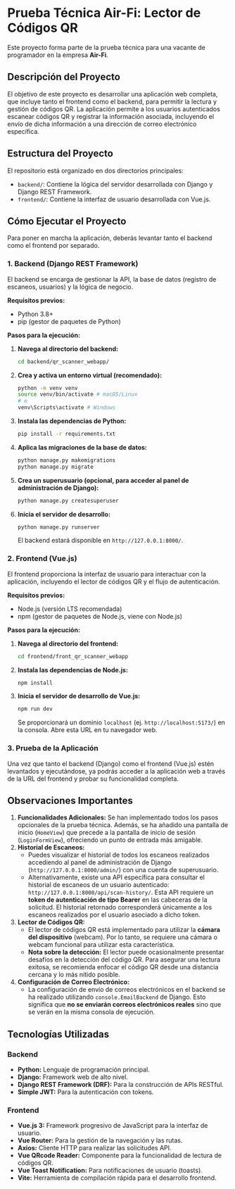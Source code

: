 # Prueba Técnica Air-Fi: Lector de Códigos QR

Este proyecto forma parte de la prueba técnica para una vacante de programador en la empresa **Air-Fi**.

## Descripción del Proyecto

El objetivo de este proyecto es desarrollar una aplicación web completa, que incluye tanto el frontend como el backend, para permitir la lectura y gestión de códigos QR. La aplicación permite a los usuarios autenticados escanear códigos QR y registrar la información asociada, incluyendo el envío de dicha información a una dirección de correo electrónico específica.

## Estructura del Proyecto

El repositorio está organizado en dos directorios principales:

* `backend/`: Contiene la lógica del servidor desarrollada con Django y Django REST Framework.
* `frontend/`: Contiene la interfaz de usuario desarrollada con Vue.js.

## Cómo Ejecutar el Proyecto

Para poner en marcha la aplicación, deberás levantar tanto el backend como el frontend por separado.

### **1. Backend (Django REST Framework)**

El backend se encarga de gestionar la API, la base de datos (registro de escaneos, usuarios) y la lógica de negocio.

**Requisitos previos:**
* Python 3.8+
* pip (gestor de paquetes de Python)

**Pasos para la ejecución:**

1.  **Navega al directorio del backend:**
    ```bash
    cd backend/qr_scanner_webapp/
    ```
2.  **Crea y activa un entorno virtual (recomendado):**
    ```bash
    python -m venv venv
    source venv/bin/activate # macOS/Linux
    # o
    venv\Scripts\activate # Windows
    ```
3.  **Instala las dependencias de Python:**
    ```bash
    pip install -r requirements.txt
    ```
4.  **Aplica las migraciones de la base de datos:**
    ```bash
    python manage.py makemigrations
    python manage.py migrate
    ```
5.  **Crea un superusuario (opcional, para acceder al panel de administración de Django):**
    ```bash
    python manage.py createsuperuser
    ```
6.  **Inicia el servidor de desarrollo:**
    ```bash
    python manage.py runserver
    ```
    El backend estará disponible en `http://127.0.0.1:8000/`.

### **2. Frontend (Vue.js)**

El frontend proporciona la interfaz de usuario para interactuar con la aplicación, incluyendo el lector de códigos QR y el flujo de autenticación.

**Requisitos previos:**
* Node.js (versión LTS recomendada)
* npm (gestor de paquetes de Node.js, viene con Node.js)

**Pasos para la ejecución:**

1.  **Navega al directorio del frontend:**
    ```bash
    cd frontend/front_qr_scanner_webapp
    ```
2.  **Instala las dependencias de Node.js:**
    ```bash
    npm install
    ```
3.  **Inicia el servidor de desarrollo de Vue.js:**
    ```bash
    npm run dev
    ```
    Se proporcionará un dominio `localhost` (ej. `http://localhost:5173/`) en la consola. Abre esta URL en tu navegador web.

### **3. Prueba de la Aplicación**

Una vez que tanto el backend (Django) como el frontend (Vue.js) estén levantados y ejecutándose, ya podrás acceder a la aplicación web a través de la URL del frontend y probar su funcionalidad completa.

## Observaciones Importantes

1.  **Funcionalidades Adicionales:** Se han implementado todos los pasos opcionales de la prueba técnica. Además, se ha añadido una pantalla de inicio (`HomeView`) que precede a la pantalla de inicio de sesión (`LoginFormView`), ofreciendo un punto de entrada más amigable.
2.  **Historial de Escaneos:**
    * Puedes visualizar el historial de todos los escaneos realizados accediendo al panel de administración de Django (`http://127.0.0.1:8000/admin/`) con una cuenta de superusuario.
    * Alternativamente, existe una API específica para consultar el historial de escaneos de un usuario autenticado: `http://127.0.0.1:8000/api/scan-history/`. Esta API requiere un **token de autenticación de tipo Bearer** en las cabeceras de la solicitud. El historial retornado corresponderá únicamente a los escaneos realizados por el usuario asociado a dicho token.
3.  **Lector de Códigos QR:**
    * El lector de códigos QR está implementado para utilizar la **cámara del dispositivo** (webcam). Por lo tanto, se requiere una cámara o webcam funcional para utilizar esta característica.
    * **Nota sobre la detección:** El lector puede ocasionalmente presentar desafíos en la detección del código QR. Para asegurar una lectura exitosa, se recomienda enfocar el código QR desde una distancia cercana y lo más nítido posible.
4.  **Configuración de Correo Electrónico:**
    * La configuración de envío de correos electrónicos en el backend se ha realizado utilizando `console.EmailBackend` de Django. Esto significa que **no se enviarán correos electrónicos reales** sino que se verán en la misma consola de ejecución.

## Tecnologías Utilizadas

### Backend
* **Python:** Lenguaje de programación principal.
* **Django:** Framework web de alto nivel.
* **Django REST Framework (DRF):** Para la construcción de APIs RESTful.
* **Simple JWT:** Para la autenticación con tokens.


### Frontend
* **Vue.js 3:** Framework progresivo de JavaScript para la interfaz de usuario.
* **Vue Router:** Para la gestión de la navegación y las rutas.
* **Axios:** Cliente HTTP para realizar las solicitudes API.
* **Vue QRcode Reader:** Componente para la funcionalidad de lectura de códigos QR.
* **Vue Toast Notification:** Para notificaciones de usuario (toasts).
* **Vite:** Herramienta de compilación rápida para el desarrollo frontend.